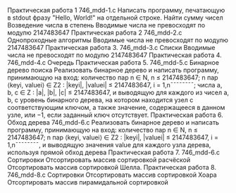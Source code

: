 Практическая работа 1
746_mdd-1.c
Написать программу, печатающую в stdout фразу "Hello, World!" на отдельной строке.
Найти сумму чисел
Возведение числа в степень
Вводимые числа не превосходят по модулю 2147483647
Практическая работа 2
746_mdd-2.c
Однопроходные алгоритмы
Вводимые числа не превосходят по модулю 2147483647
Практическая работа 3.
746_mdd-3.c
Списки
Вводимые числа не превосходят по модулю 2147483647
Практическая работа 4.
746_mdd-4.c
Очередь
Практическая работа 5.
746_mdd-5.c
Бинарное дерево поиска
Реализовать бинарное дерево и написать программу, принимающую на вход:
количество пар n ∈ N, n ≤ 2147483647;
n пар ⟨keyi, valuei⟩ ∈ Z2 : |keyi|, |valuei| ≤ 2147483647, i = 1,n¯¯¯¯¯¯¯¯;
числа a, b, c ∈ Z : |a|, |b|, |c| ≤ 2147483647,
и выводящую для каждого из чисел a, b, c уровень бинарного дерева, на котором находится узел с соответствующим ключом, а также значение, содержащееся в данном узле, или −1, если заданный ключ отсутствует.
Практическая работа 6.
Обход дерева
746_mdd-6.c
Реализовать бинарное дерево и написать программу, принимающую на вход:
количество пар n ∈ N, n ≤ 2147483647;
n пар ⟨keyi, valuei⟩ ∈ Z2 : |keyi|, |valuei| ≤ 2147483647, i = 1,n¯¯¯¯¯¯¯¯,
и выводящую значения value для каждого узла дерева, используя прямой обход дерева
Практическая работа 7.
746_mdd-6.c
Сортировки
Отсортировать массив сортировкой расчёской
Отсортировать массив сортировкой Шелла.
Практическая работа 8.
746_mdd-8.c
Сортировки
Отсортировать массив сортировкой Хоара
Отсортировать массив пирамидальной сортировкой

